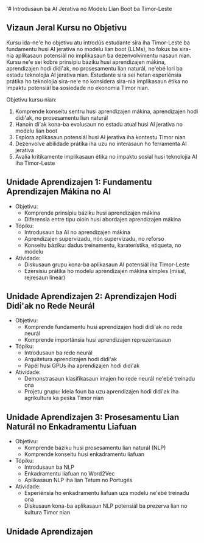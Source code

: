 '# Introdusaun ba AI Jerativa no Modelu Lian Boot ba Timor-Leste

## Vizaun Jeral Kursu no Objetivu

Kursu ida-ne'e ho objetivu atu introdús estudante sira iha Timor-Leste ba fundamentu husi AI jerativa no modelu lian boot (LLMs), ho fokus ba sira-nia aplikasaun potensiál no implikasaun ba dezenvolvimentu nasaun nian. Kursu ne'e sei kobre prinsípiu báziku husi aprendizajen mákina, aprendizajen hodi didi'ak, no prosesamentu lian naturál, ne'ebé lori ba estadu teknolojia AI jerativa nian. Estudante sira sei hetan esperiénsia prátika ho teknolojia sira-ne'e no konsidera sira-nia implikasaun étika no impaktu potensiál ba sosiedade no ekonomia Timor nian.

Objetivu kursu nian:
1. Komprende konseitu sentru husi aprendizajen mákina, aprendizajen hodi didi'ak, no prosesamentu lian naturál
2. Hanoin di'ak kona-ba evolusaun no estadu atual husi AI jerativa no modelu lian boot
3. Esplora aplikasaun potensiál husi AI jerativa iha kontestu Timor nian
4. Dezenvolve abilidade prátika iha uzu no interasaun ho ferramenta AI jerativa
5. Avalia kritikamente implikasaun étika no impaktu sosial husi teknolojia AI iha Timor-Leste

## Unidade Aprendizajen 1: Fundamentu Aprendizajen Mákina no AI
- Objetivu:
  * Komprende prinsípiu báziku husi aprendizajen mákina
  * Diferensia entre tipu oioin husi abordajen aprendizajen mákina
- Tópiku:
  * Introdusaun ba AI no aprendizajen mákina
  * Aprendizajen supervizadu, nón supervizadu, no reforso
  * Konseitu báziku: dadus treinamentu, karaterístika, etiqueta, no modelu
- Atividade:
  * Diskusaun grupu kona-ba aplikasaun AI potensiál iha Timor-Leste
  * Ezersísiu prátika ho modelu aprendizajen mákina simples (misal, rejresaun lineár)

## Unidade Aprendizajen 2: Aprendizajen Hodi Didi'ak no Rede Neurál
- Objetivu:
  * Komprende fundamentu husi aprendizajen hodi didi'ak no rede neurál
  * Komprende importánsia husi aprendizajen reprezentasaun
- Tópiku:
  * Introdusaun ba rede neurál
  * Arquitetura aprendizajen hodi didi'ak
  * Papél husi GPUs iha aprendizajen hodi didi'ak
- Atividade:
  * Demonstrasaun klasifikasaun imajen ho rede neurál ne'ebé treinadu ona
  * Projetu grupu: Ideia foun ba uzu aprendizajen hodi didi'ak iha agrikultura ka peska Timor nian

## Unidade Aprendizajen 3: Prosesamentu Lian Naturál no Enkadramentu Liafuan
- Objetivu:
  * Komprende báziku husi prosesamentu lian naturál (NLP)
  * Komprende konseitu husi enkadramentu liafuan
- Tópiku:
  * Introdusaun ba NLP
  * Enkadramentu liafuan no Word2Vec
  * Aplikasaun NLP iha lian Tetum no Portugés
- Atividade:
  * Esperiénsia ho enkadramentu liafuan uza modelu ne'ebé treinadu ona
  * Diskusaun kona-ba aplikasaun NLP potensiál ba prezerva lian no kultura Timor nian

## Unidade Aprendizajen